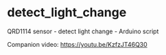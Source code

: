 # detect_light_change
QRD1114 sensor - detect light change - Arduino script

Companion video: https://youtu.be/KzfzJT46Q30




